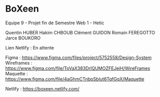 # BoXeen

Equipe 9 - Projet fin de Semestre Web 1 - Hetic

Quentin HUBER
Hakim CHBOUB
Clément GUIDON
Romain FEREGOTTO
Jarce BOUKORO

Lien Netlify : En attente

Figma : https://www.figma.com/files/project/5752558/Design-System
Wireframes : https://www.figma.com/file/ToVaX383DrlQUMOZFEJeiH/WireFrames
Maquette : https://www.figma.com/file/4aGhmCTnbpSblut6TqfGqX/Maquette

Netlify : https://boxeen.netlify.com/
